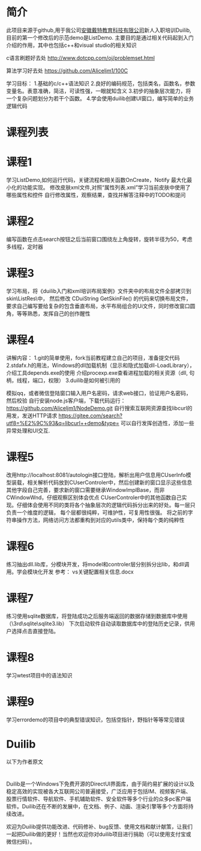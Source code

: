 # 简介
此项目来源于github,用于我公司[安徽戴特教育科技有限公司](http://www.datedu.cn/)新人入职培训Duilib, 目前的第一个修改后的示范demo是ListDemo.
主要目的是通过相关代码起到入门介绍的作用，其中也包括c++和visual studio的相关知识

c语言刷题好去处
http://www.dotcpp.com/oj/problemset.html

算法学习好去处
https://github.com/Aliceljm1/100C

学习目标：
1.基础的c/c++语法知识
2.良好的编码规范，包括类名，函数名，参数变量名。表意准确，简洁，可读性强，一眼就知含义
3.初步的抽象层次能力，将一个复杂问题划分为若干个函数。
4.学会使用duilib创建UI窗口，编写简单的业务逻辑代码


# 课程列表

# 课程1 
学习ListDemo,如何运行代码，关键流程和相关函数OnCreate，Notify
最大化最小化的功能实现。
修改皮肤xml文件,对照“属性列表.xml”学习当前皮肤中使用了哪些属性和控件
自行修改属性，观察结果，查找并解答注释中的TODO和提问


# 课程2 
编写函数在点击search按钮之后当前窗口围绕左上角旋转，旋转半径为50，考虑多线程，定时器

# 课程3
学习布局，将《duilib入门和xml培训布局案例》文件夹中的布局文件全部拷贝到skin\\ListRes\\中，
然后修改 	CDuiString GetSkinFile() 的代码来切换布局文件，
要求自己编写要给复杂的包含垂直布局，水平布局组合的Ui文件，同时修改窗口圆角，等等熟悉，发挥自己的创作醒性


# 课程4 
讲解内容：
1.git的简单使用，fork当前教程建立自己的项目，准备提交代码
2.stdafx.h的用法，Windows的dll加载机制（显示和隐式加载dll-LoadLibrary），介绍工具depends.exe的使用
介绍procexp.exe查看进程加载的相关资源（dll, 句柄，线程，端口，权限）
3.duilib是如何被引用的


模拟qq，或者微信登陆窗口输入用户名密码，请求web接口，验证用户名密码，然后校验
自行安装node.js客户端，下载代码运行：
https://github.com/Aliceljm1/NodeDemo.git
自行搜索互联网资源查找libcurl的用发，发送HTTP请求
https://gitee.com/search?utf8=%E2%9C%93&q=libcurl++demo&type=
可以自行发挥创造性，添加一些异常处理和UI交互.


# 课程5
改用http://localhost:8081/autologin接口登陆，解析出用户信息用CUserInfo模型装载，相关解析代码放到CUserControler中，然后创建新的窗口显示这些信息
其他字段自己完善，要求新的窗口需要继承WindowImplBase，而非CWindowWnd，仔细观察区别体会优点
CUserControler中的其他函数自己实现。仔细体会使用不同的类将各个抽象层次的逻辑代码拆分出来的好处。每一层只负责一个维度的逻辑，
每个层都很纯粹，可维护性，可复用性很强。
将之前的字符串操作方法，网络访问方法都重构到对应的utils类中，保持每个类的纯粹性

# 课程6
练习抽出dll.lib库，分模块开发，将model和controler层分别拆分出lib，和dll调用。学会模块化开发
参考： vs关键配置相关信息.docx

# 课程7
练习使用sqlite数据库，将登陆成功之后服务端返回的数据存储到数据库中使用（\3rd\sqlite\sqlite3.lib）
下次启动软件自动读取数据库中的登陆历史记录，供用户选择点击直接登陆。 

# 课程8
学习wtest项目中的语法知识

# 课程9
学习errordemo的项目中的典型错误知识，包括空指针，野指针等等常见错误



# Duilib
以下为作者原文
# 
Duilib是一个Windows下免费开源的DirectUI界面库，由于简约易扩展的设计以及稳定高效的实现被各大互联网公司普遍接受，广泛应用于包括IM、视频客户端、股票行情软件、导航软件、手机辅助软件、安全软件等多个行业的众多pc客户端软件。Duilib还在不断的发展中，在文档、例子、动画、渲染引擎等多个方面将持续改进。

欢迎为Duilib提供功能改进、代码修补、bug反馈、使用文档和献计献策，让我们一起把Duilib做的更好！当然也欢迎你对duilib项目进行捐助（可以使用支付宝或微信扫码）。



